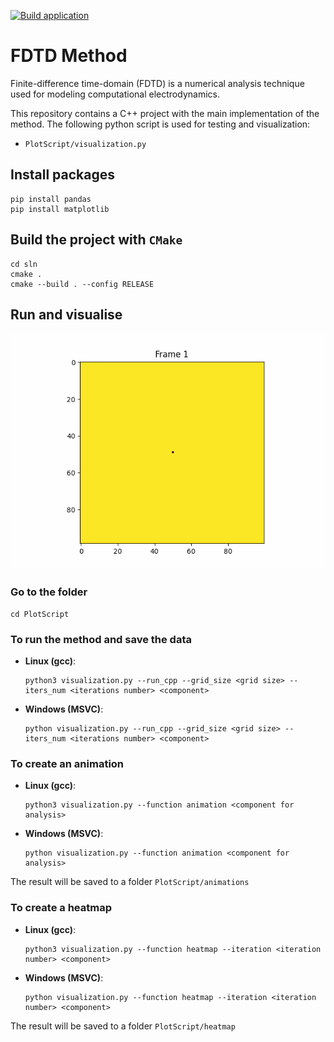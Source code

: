 [![Build application](https://github.com/learning-process/ppc-2024-threads/actions/workflows/main.yml/badge.svg)](https://github.com/learning-process/ppc-2024-threads/actions/workflows/main.yml)

# FDTD Method

Finite-difference time-domain (FDTD) is a numerical analysis technique used for modeling computational electrodynamics. 

This repository contains a C++ project with the main implementation of the method. The following python script is used for testing and visualization:
* `PlotScript/visualization.py`
## Install packages

```
pip install pandas
pip install matplotlib
```

## Build the project with `CMake`
  
  ```
  cd sln
  cmake .
  cmake --build . --config RELEASE
  ```

## Run and visualise

![](https://github.com/Amazingkivas/FDTD_Method/blob/main/PlotScript/Animations/animation_Ex.gif)

### Go to the folder
```
cd PlotScript
```

### To run the method and save the data
* **Linux (gcc)**:
  
  ```
  python3 visualization.py --run_cpp --grid_size <grid size> --iters_num <iterations number> <component>
  ```
* **Windows (MSVC)**:
  
  ```
  python visualization.py --run_cpp --grid_size <grid size> --iters_num <iterations number> <component>
  ```
### To create an animation
* **Linux (gcc)**:
  
  ```
  python3 visualization.py --function animation <component for analysis>
  ```
* **Windows (MSVC)**:
  
  ```
  python visualization.py --function animation <component for analysis>
  ```
The result will be saved to a folder `PlotScript/animations`
### To create a heatmap
* **Linux (gcc)**:
  
  ```
  python3 visualization.py --function heatmap --iteration <iteration number> <component>
  ```
* **Windows (MSVC)**:
  
  ```
  python visualization.py --function heatmap --iteration <iteration number> <component>
  ```
The result will be saved to a folder `PlotScript/heatmap`
